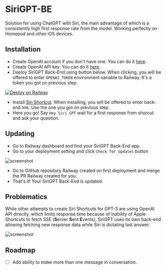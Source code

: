 # SiriGPT-BE
Solution for using ChatGPT with Siri, the main advantage of which is a consistently high first response rate from the model. Working perfectly on Homepod and other iOS devices.
## Installation
- Create OpenAI account if you don't have one. You can do it [here](https://platform.openai.com/signup).
- Create OpenAI API key. You can do it [here](https://platform.openai.com/account/api-keys).
- Deploy SiriGPT Back-End using button below. When clicking, you will be offered to enter `OPENAI_TOKEN` environment variable to Railway. It's a token you got on previous step.

[![Deploy on Railway](https://railway.app/button.svg)](https://railway.app/template/rd6XeO?referralCode=7gT78Y)

- Install [Siri Shortcut](https://www.icloud.com/shortcuts/0f8e5c83bd224a34ab1bed4ddba1f949). When installing, you will be offered to enter back-end link. Use the one you got on previous step.
- Here you go! Say `Hey Siri GPT` wait for a first response from shorcut and ask your question.

## Updating
- Go to Railway dashboard and find your SiriGPT Back-End app.
- Go to your deployment setting and click `Check for Updates` button

![screenshot](https://i.imgur.com/GF3kYDL.png)

- Go to GitHub repository Railway created on first deployment and merge the PR Railway created for you.
- That's it! Your SiriGPT Back-End is updated.

## Problematics
While other attempts to create Siri Shortcuts for GPT-3 are using OpenAI API directly, which limits response time because of inability of Apple Shortcuts to fetch SSE (**S**erver **S**ent **E**vents), SiriGPT uses its own back-end allowing fetching new response data while Siri is dictating last answer.

![screenshot](https://i.imgur.com/Axgm48s.png)

## Roadmap
- [ ] Add ability to make more than one message in conversation.